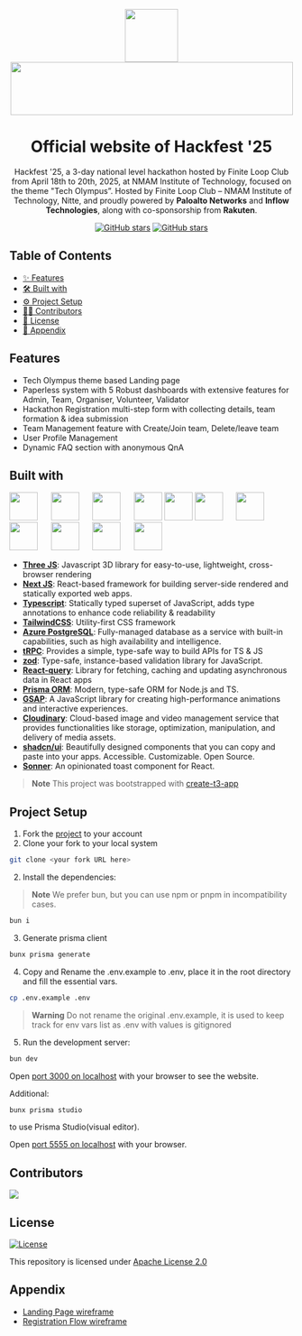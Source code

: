 <p align="center">
  <img src="https://res.cloudinary.com/dpfpk49oa/image/upload/v1712719273/mxrw7jnz96pfkc9xooc5.png" width="94" height="94">
<img src="https://res.cloudinary.com/dpfpk49oa/image/upload/v1661426779/logo1_gyjvor.png" width="501" height="94">
<h1 align="center">Official website of Hackfest '25</h1>
</p>

<p align="center">
Hackfest '25, a 3-day national level hackathon hosted by Finite Loop Club from April 18th to 20th, 2025, at NMAM Institute of Technology, focused on the theme "Tech Olympus”. Hosted by Finite Loop Club – NMAM Institute of Technology, Nitte, and proudly powered by <b>Paloalto Networks</b> and <b>Inflow Technologies</b>, along with co-sponsorship from <b>Rakuten</b>.
</p>
<p align="center">
<a href="https://github.com/hackfest-dev/website/stargazers"><img alt="GitHub stars" src="https://img.shields.io/github/stars/hackfest-dev/website"></a>
<a href="https://github.com/hackfest-dev/website/"><img alt="GitHub stars" src="https://img.shields.io/github/last-commit/hackfest-dev/website"></a>
</p>

## Table of Contents

- [✨ Features](#features)
- [🛠️ Built with](#built-with)
- [⚙️ Project Setup](#project-setup)
- [🏋🏼 Contributors](#contributors)
- [📃 License](#license)
- [📑 Appendix](#appendix)

## Features
- Tech Olympus theme based Landing page
- Paperless system with 5 Robust dashboards with extensive features for Admin, Team, Organiser, Volunteer, Validator
- Hackathon Registration multi-step form with collecting details, team formation & idea submission
- Team Management feature with Create/Join team, Delete/leave team
- User Profile Management
- Dynamic FAQ section with anonymous QnA

## Built with

<p align="left">
<img src="https://ucarecdn.com/22a0a69b-689f-46c9-866b-57650f31fde9/-/format/jpeg/-/progressive/yes/-/preview/480x480/" height="50px">&nbsp; &nbsp; &nbsp;
<img src="https://ui-lib.com/blog/wp-content/uploads/2021/12/nextjs-boilerplate-logo.png" height="50px">&nbsp; &nbsp; &nbsp;
<img src="https://upload.wikimedia.org/wikipedia/commons/thumb/4/4c/Typescript_logo_2020.svg/1024px-Typescript_logo_2020.svg.png?20221110153201" height="50px">&nbsp; &nbsp; &nbsp;
<img src="https://www.svgrepo.com/show/374118/tailwind.svg" height="50px">
<img src="https://techcommunity.microsoft.com/t5/image/serverpage/image-id/118085i29BA4C3A757E0103/image-size/large?v=v2&px=999" height="50px">
<img src="https://trpc.io/img/logo.svg" height="50px">&nbsp; &nbsp; &nbsp;
<img src="https://seeklogo.com/images/Z/zod-logo-B57E684330-seeklogo.com.png" height="50px">&nbsp; &nbsp; &nbsp;
<img src="https://www.svgrepo.com/show/374002/prisma.svg" height="50px">&nbsp; &nbsp; &nbsp;
<img src="https://cdn.worldvectorlogo.com/logos/gsap-greensock.svg" height="50px">&nbsp; &nbsp; &nbsp;
<img src="https://bestofjs.org/logos/shadcnui.dark.svg" height="50px">&nbsp; &nbsp; &nbsp;
<img src="https://us.v-cdn.net/6036703/uploads/2GBTXLD32F2O/cloudinary-cloud-glyph-blue-png.png" height="50px">
</p>

- [**Three JS**](https://threejs.org/): Javascript 3D library for easy-to-use, lightweight, cross-browser rendering
- [**Next JS**](https://nextjs.org/): React-based framework for building server-side rendered and statically exported web apps.
- [**Typescript**](https://www.typescriptlang.org/): Statically typed superset of JavaScript, adds type annotations to enhance code reliability & readability
- [**TailwindCSS**](https://tailwindcss.com/): Utility-first CSS framework
- [**Azure PostgreSQL**](https://azure.microsoft.com/en-in): Fully-managed database as a service with built-in capabilities, such as high availability and intelligence.
- [**tRPC**](https://trpc.io/): Provides a simple, type-safe way to build APIs for TS & JS
- [**zod**](https://zod.dev/): Type-safe, instance-based validation library for JavaScript.
- [**React-query**](https://tanstack.com/query/latest): Library for fetching, caching and updating asynchronous data in React apps
- [**Prisma ORM**](https://www.prisma.io/): Modern, type-safe ORM for Node.js and TS.
- [**GSAP**](https://gsap.com/): A JavaScript library for creating high-performance animations and interactive experiences.
- [**Cloudinary**](https://cloudinary.com/): Cloud-based image and video management service that provides functionalities like storage, optimization, manipulation, and delivery of media assets.
- [**shadcn/ui**](https://ui.shadcn.com/): Beautifully designed components that you can copy and paste into your apps. Accessible. Customizable. Open Source.
- [**Sonner**](https://sonner.emilkowal.ski/toast): An opinionated toast component for React.

> **Note**
> This project was bootstrapped with [create-t3-app](https://create.t3.gg/)

## Project Setup

1. Fork the [project](https://github.com/hackfest-dev/website) to your account
2. Clone your fork to your local system

```bash
git clone <your fork URL here>
```

2. Install the dependencies:
> **Note**
> We prefer bun, but you can use npm or pnpm in incompatibility cases.

```bash
bun i
```

3. Generate prisma client

```bash
bunx prisma generate
```

4. Copy and Rename the .env.example to .env, place it in the root directory and fill the essential vars.

```bash
cp .env.example .env
```

> **Warning**
> Do not rename the original .env.example, it is used to keep track for env vars list as .env with values is gitignored

5. Run the development server:

```bash
bun dev
```

Open [port 3000 on localhost](http://localhost:3000) with your browser to see the website.

Additional:

```bash
bunx prisma studio
```

to use Prisma Studio(visual editor).

Open [port 5555 on localhost](http://localhost:5555) with your browser.

## Contributors

<a href="https://github.com/hackfest-dev/website/graphs/contributors">
  <img src="https://contrib.rocks/image?repo=hackfest-dev/website" />
</a>

## License
[![License](https://img.shields.io/badge/License-Apache_2.0-blue.svg)](https://opensource.org/licenses/Apache-2.0)

This repository is licensed under [Apache License 2.0](https://github.com/hackfest-dev/website/blob/master/LICENSE)

## Appendix
- [Landing Page wireframe](https://ibb.co/WPZMpKr)
- [Registration Flow wireframe](https://ibb.co/64DwX61)
